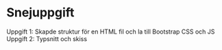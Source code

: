 ﻿# Snejuppgift
 Uppgift 1: Skapde struktur för en HTML fil och la till Bootstrap CSS och JS
 Uppgift 2: Typsnitt och skiss
